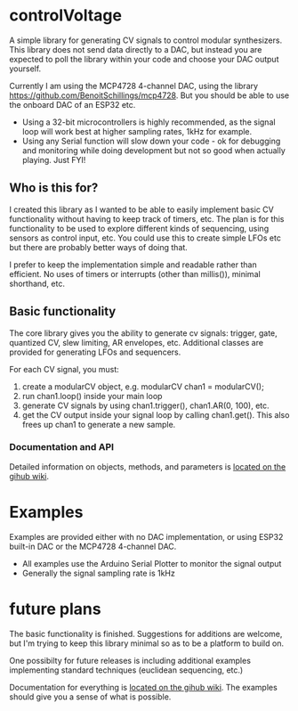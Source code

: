 # controlVoltage

A simple library for generating CV signals to control modular synthesizers. This library does not send data directly to a DAC, but instead you are expected to poll the library within your code and choose your DAC output yourself. 

Currently I am using the MCP4728 4-channel DAC, using the library https://github.com/BenoitSchillings/mcp4728. But you should be able to use the onboard DAC of an ESP32 etc. 
* Using a 32-bit microcontrollers is highly recommended, as the signal loop will work best at higher sampling rates, 1kHz for example.
* Using any Serial function will slow down your code - ok for debugging and monitoring while doing development but not so good when actually playing. Just FYI!

## Who is this for?

I created this library as I wanted to be able to easily implement basic CV functionality without having to keep track of timers, etc. The plan is for this functionality to be used to explore different kinds of sequencing, using sensors as control input, etc. You could use this to create simple LFOs etc but there are probably better ways of doing that.

I prefer to keep the implementation simple and readable rather than efficient. No uses of timers or interrupts (other than millis()), minimal shorthand, etc.

## Basic functionality

The core library gives you the ability to generate cv signals: trigger, gate, quantized CV, slew limiting, AR envelopes, etc. Additional classes are provided for generating LFOs and sequencers.

For each CV signal, you must:
1. create a modularCV object, e.g. modularCV chan1 = modularCV();
2. run chan1.loop() inside your main loop
3. generate CV signals by using chan1.trigger(), chan1.AR(0, 100), etc.
4. get the CV output inside your signal loop by calling chan1.get(). This also frees up chan1 to generate a new sample.

### Documentation and API
Detailed information on objects, methods, and parameters is [located on the gihub wiki](https://github.com/ianhattwick/controlVoltage/wiki).

# Examples
Examples are provided either with no DAC implementation, or using ESP32 built-in DAC or the MCP4728 4-channel DAC.
* All examples use the Arduino Serial Plotter to monitor the signal output
* Generally the signal sampling rate is 1kHz

# future plans

The basic functionality is finished. Suggestions for additions are welcome, but I'm trying to keep this library minimal so as to be a platform to build on.

One possibilty for future releases is including additional examples implementing standard techniques (euclidean sequencing, etc.)

Documentation for everything is [located on the gihub wiki](https://github.com/ianhattwick/controlVoltage/wiki). The examples should give you a sense of what is possible.

